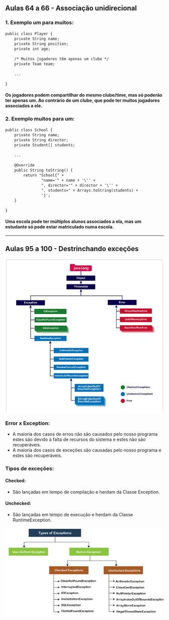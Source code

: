 ## Aulas 64 a 66 - Associação unidirecional

### 1. Exemplo um para muitos:

~~~
public class Player {
    private String name;
    private String position;
    private int age;

    /* Muitos jogadores têm apenas um clube */
    private Team team;
    
    ...
    
}
~~~

#### Os jogadores podem compartilhar do mesmo clube/time, mas só poderão ter apenas um. Ao contrário de um clube, que pode ter muitos jogadores associados a ele.

### 2. Exemplo muitos para um:

~~~
public class School {
    private String name;
    private String director;
    private Student[] students;

    ...
    
    @Override
    public String toString() {
        return "School{" +
                "name='" + name + '\'' +
                ", director='" + director + '\'' +
                ", students=" + Arrays.toString(students) +
                '}';
    }
    
}
~~~

#### Uma escola pode ter múltiplos alunos associados a ela, mas um estudante só pode estar matriculado numa escola.

---
## Aulas 95 a 100 - Destrinchando exceções

![img.png](src/assets/images/img.png)

### Error x Exception:

- A maioria dos casos de erros não são causados pelo nosso programa estes são devido à falta de recursos do sistema e estes não são recuperáveis.
- A maioria dos casos de exceções são causadas pelo nosso programa e estes são recuperáveis.

### Tipos de exceções:

#### Checked:

- São lançadas em tempo de compilação e herdam da Classe Exception.

#### Unchecked:

- São lançadas em tempo de execução e herdam da Classe RuntimeException.

![img_1.png](src/assets/images/img_1.png)